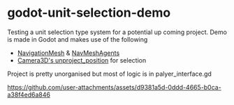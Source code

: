 # godot-unit-selection-demo

Testing a unit selection type system for a potential up coming project.
Demo is made in Godot and makes use of the following 
- [NavigationMesh](https://docs.godotengine.org/en/stable/classes/class_navigationmesh.html#class-navigationmesh) & [NavMeshAgents](https://docs.godotengine.org/en/stable/classes/class_navigationagent3d.html)
- [Camera3D's unproject_position](https://docs.godotengine.org/en/stable/classes/class_camera3d.html#class-camera3d-method-unproject-position) for selection

Project is pretty unorganised but most of logic is in palyer_interface.gd

https://github.com/user-attachments/assets/d9381a5d-0ddd-4665-b0ca-a38f4ed6a846

